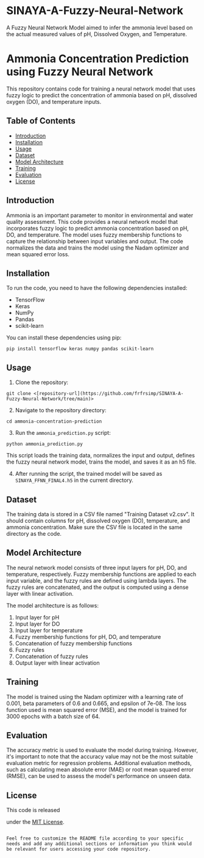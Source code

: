 # SINAYA-A-Fuzzy-Neural-Network
A Fuzzy Neural Network Model aimed to infer the ammonia level based on the actual measured values of pH, Dissolved Oxygen, and Temperature.

# Ammonia Concentration Prediction using Fuzzy Neural Network

This repository contains code for training a neural network model that uses fuzzy logic to predict the concentration of ammonia based on pH, dissolved oxygen (DO), and temperature inputs.

## Table of Contents

- [Introduction](#introduction)
- [Installation](#installation)
- [Usage](#usage)
- [Dataset](#dataset)
- [Model Architecture](#model-architecture)
- [Training](#training)
- [Evaluation](#evaluation)
- [License](#license)

## Introduction

Ammonia is an important parameter to monitor in environmental and water quality assessment. This code provides a neural network model that incorporates fuzzy logic to predict ammonia concentration based on pH, DO, and temperature. The model uses fuzzy membership functions to capture the relationship between input variables and output. The code normalizes the data and trains the model using the Nadam optimizer and mean squared error loss.

## Installation

To run the code, you need to have the following dependencies installed:

- TensorFlow
- Keras
- NumPy
- Pandas
- scikit-learn

You can install these dependencies using pip:

```shell
pip install tensorflow keras numpy pandas scikit-learn
```

## Usage

1. Clone the repository:

```shell
git clone <[repository-url](https://github.com/frfrsimp/SINAYA-A-Fuzzy-Neural-Network/tree/main)>
```

2. Navigate to the repository directory:

```shell
cd ammonia-concentration-prediction
```

3. Run the `ammonia_prediction.py` script:

```shell
python ammonia_prediction.py
```

This script loads the training data, normalizes the input and output, defines the fuzzy neural network model, trains the model, and saves it as an h5 file.

4. After running the script, the trained model will be saved as `SINAYA_FFNN_FINAL4.h5` in the current directory.

## Dataset

The training data is stored in a CSV file named "Training Dataset v2.csv". It should contain columns for pH, dissolved oxygen (DO), temperature, and ammonia concentration. Make sure the CSV file is located in the same directory as the code.

## Model Architecture

The neural network model consists of three input layers for pH, DO, and temperature, respectively. Fuzzy membership functions are applied to each input variable, and the fuzzy rules are defined using lambda layers. The fuzzy rules are concatenated, and the output is computed using a dense layer with linear activation.

The model architecture is as follows:

1. Input layer for pH
2. Input layer for DO
3. Input layer for temperature
4. Fuzzy membership functions for pH, DO, and temperature
5. Concatenation of fuzzy membership functions
6. Fuzzy rules
7. Concatenation of fuzzy rules
8. Output layer with linear activation

## Training

The model is trained using the Nadam optimizer with a learning rate of 0.001, beta parameters of 0.6 and 0.665, and epsilon of 7e-08. The loss function used is mean squared error (MSE), and the model is trained for 3000 epochs with a batch size of 64.

## Evaluation

The accuracy metric is used to evaluate the model during training. However, it's important to note that the accuracy value may not be the most suitable evaluation metric for regression problems. Additional evaluation methods, such as calculating mean absolute error (MAE) or root mean squared error (RMSE), can be used to assess the model's performance on unseen data.

## License

This code is released

 under the [MIT License](LICENSE).
```

Feel free to customize the README file according to your specific needs and add any additional sections or information you think would be relevant for users accessing your code repository.
